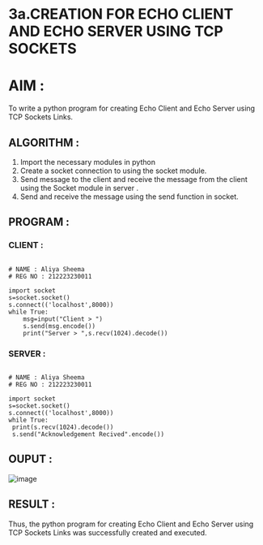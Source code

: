 # 3a.CREATION FOR ECHO CLIENT AND ECHO SERVER USING TCP SOCKETS

# AIM :
To write a python program for creating Echo Client and Echo Server using TCP
Sockets Links.

## ALGORITHM :
1. Import the necessary modules in python
2. Create a socket connection to using the socket module.
3. Send message to the client and receive the message from the client using the Socket module in
 server .
4. Send and receive the message using the send function in socket.
   
## PROGRAM :

### CLIENT :
```

# NAME : Aliya Sheema
# REG NO : 212223230011

import socket 
s=socket.socket() 
s.connect(('localhost',8000)) 
while True:
    msg=input("Client > ") 
    s.send(msg.encode()) 
    print("Server > ",s.recv(1024).decode())
```


### SERVER :

```

# NAME : Aliya Sheema
# REG NO : 212223230011

import socket
s=socket.socket()
s.connect(('localhost',8000))
while True:
 print(s.recv(1024).decode())
 s.send("Acknowledgement Recived".encode())
```


## OUPUT :

![image](https://github.com/user-attachments/assets/cb919061-c122-4184-ad2b-f7d2fcce8c69)


## RESULT :
Thus, the python program for creating Echo Client and Echo Server using TCP Sockets Links 
was successfully created and executed.

